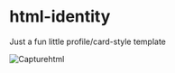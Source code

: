 # html-identity
Just a fun little profile/card-style template


![Capturehtml](https://github.com/user-attachments/assets/015dbf83-e570-4faa-9ae6-c9c094111aa6)
